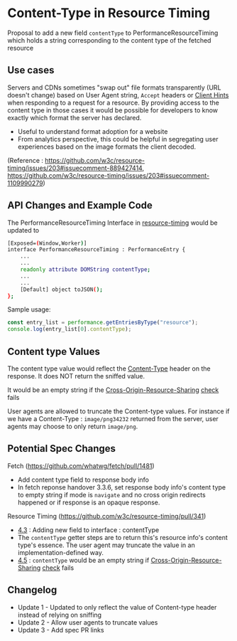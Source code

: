 # Content-Type in Resource Timing

Proposal to add a new field `contentType` to PerformanceResourceTiming which holds a string corresponding to the content type of the fetched resource

## Use cases

Servers and CDNs sometimes "swap out" file formats transparently (URL doesn't change) based on User Agent string, `Accept` headers or [Client Hints](https://developer.mozilla.org/en-US/docs/Web/HTTP/Client_hints) when responding to a request for a resource. By providing access to the content type in those cases it would be possible for developers to know exactly which format the server has declared.
 - Useful to understand format adoption for a website
 - From analytics perspective, this could be helpful in segregating user experiences based on the image formats the client decoded.

(Reference : https://github.com/w3c/resource-timing/issues/203#issuecomment-889427414, https://github.com/w3c/resource-timing/issues/203#issuecomment-1109990279)

## API Changes and Example Code

The PerformanceResourceTiming Interface in <a href="https://w3c.github.io/resource-timing/#sec-performanceresourcetiming">resource-timing</a> would be updated to 
```bash
[Exposed=(Window,Worker)]
interface PerformanceResourceTiming : PerformanceEntry {
    ...
    ...
    readonly attribute DOMString contentType;
    ...
    ...
    [Default] object toJSON();
};
```

Sample usage:
```javascript
const entry_list = performance.getEntriesByType("resource");
console.log(entry_list[0].contentType);
```


## Content type Values

The content type value would reflect the [Content-Type](https://developer.mozilla.org/en-US/docs/Web/HTTP/Headers/Content-Type) header on the response. It does NOT return the sniffed value.

It would be an empty string if the [Cross-Origin-Resource-Sharing](https://developer.mozilla.org/en-US/docs/Web/HTTP/CORS) [check](https://fetch.spec.whatwg.org/#concept-cors-check) fails

User agents are allowed to truncate the Content-type values. For instance if we have a Content-Type : `image/png34232` returned from the server, user agents may choose to only return `image/png`.


## Potential Spec Changes

Fetch (https://github.com/whatwg/fetch/pull/1481)
- Add content type field to response body info
- In fetch reponse handover 3.3.6, set response body info's content type to empty string if mode is `navigate` and no cross origin redirects happened or if response is an opaque response.

Resource Timing (https://github.com/w3c/resource-timing/pull/341)
- [4.3](https://w3c.github.io/resource-timing/#sec-performanceresourcetiming) : Adding new field to interface : contentType
- The `contentType` getter steps are to return this's resource info's content type's essence. The user agent may truncate the value in an implementation-defined way.
- [4.5](https://w3c.github.io/resource-timing/#sec-cross-origin-resources) : `contentType` would be an empty string if [Cross-Origin-Resource-Sharing](https://developer.mozilla.org/en-US/docs/Web/HTTP/CORS) [check](https://fetch.spec.whatwg.org/#concept-cors-check) fails


## Changelog
- Update 1 - Updated to only reflect the value of Content-type header instead of relying on sniffing
- Update 2 - Allow user agents to truncate values
- Update 3 - Add spec PR links
